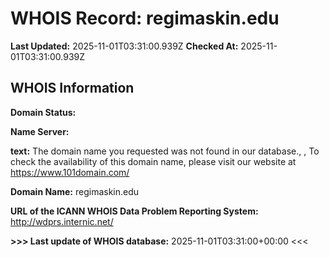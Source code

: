 # WHOIS Record: regimaskin.edu

**Last Updated:** 2025-11-01T03:31:00.939Z
**Checked At:** 2025-11-01T03:31:00.939Z

## WHOIS Information

**Domain Status:** 

**Name Server:** 

**text:** The domain name you requested was not found in our database., , To check the availability of this domain name, please visit our website at https://www.101domain.com/

**Domain Name:** regimaskin.edu

**URL of the ICANN WHOIS Data Problem Reporting System:** http://wdprs.internic.net/

**>>> Last update of WHOIS database:** 2025-11-01T03:31:00+00:00 <<<

